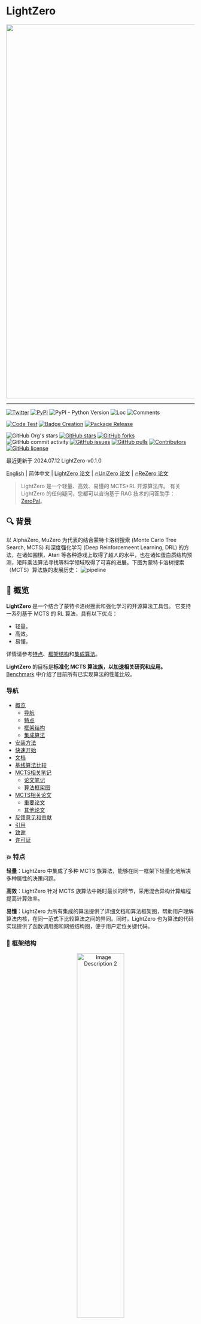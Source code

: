 <div id="top"></div>

# LightZero

<div align="center">
    <img width="1000px" height="auto" src="https://github.com/opendilab/LightZero/blob/main/LightZero.png"></a>
</div>

---

[![Twitter](https://img.shields.io/twitter/url?style=social&url=https%3A%2F%2Ftwitter.com%2Fopendilab)](https://twitter.com/opendilab)
[![PyPI](https://img.shields.io/pypi/v/LightZero)](https://pypi.org/project/LightZero/)
![PyPI - Python Version](https://img.shields.io/pypi/pyversions/LightZero)
![Loc](https://img.shields.io/endpoint?url=https://gist.githubusercontent.com/HansBug/e002642132ec758e99264118c66778a4/raw/loc.json)
![Comments](https://img.shields.io/endpoint?url=https://gist.githubusercontent.com/HansBug/e002642132ec758e99264118c66778a4/raw/comments.json)

[![Code Test](https://github.com/opendilab/LightZero/workflows/Code%20Test/badge.svg)](https://github.com/opendilab/LightZero/actions?query=workflow%3A%22Code+Test%22)
[![Badge Creation](https://github.com/opendilab/LightZero/workflows/Badge%20Creation/badge.svg)](https://github.com/opendilab/LightZero/actions?query=workflow%3A%22Badge+Creation%22)
[![Package Release](https://github.com/opendilab/LightZero/workflows/Package%20Release/badge.svg)](https://github.com/opendilab/LightZero/actions?query=workflow%3A%22Package+Release%22)

![GitHub Org's stars](https://img.shields.io/github/stars/opendilab)
[![GitHub stars](https://img.shields.io/github/stars/opendilab/LightZero)](https://github.com/opendilab/LightZero/stargazers)
[![GitHub forks](https://img.shields.io/github/forks/opendilab/LightZero)](https://github.com/opendilab/LightZero/network)
![GitHub commit activity](https://img.shields.io/github/commit-activity/m/opendilab/LightZero)
[![GitHub issues](https://img.shields.io/github/issues/opendilab/LightZero)](https://github.com/opendilab/LightZero/issues)
[![GitHub pulls](https://img.shields.io/github/issues-pr/opendilab/LightZero)](https://github.com/opendilab/LightZero/pulls)
[![Contributors](https://img.shields.io/github/contributors/opendilab/LightZero)](https://github.com/opendilab/LightZero/graphs/contributors)
[![GitHub license](https://img.shields.io/github/license/opendilab/LightZero)](https://github.com/opendilab/LightZero/blob/master/LICENSE)

最近更新于 2024.07.12 LightZero-v0.1.0

[English](https://github.com/opendilab/LightZero/blob/main/README.md) | 简体中文 | [LightZero 论文](https://arxiv.org/abs/2310.08348) | [🔥UniZero 论文](https://arxiv.org/abs/2406.10667) | [🔥ReZero 论文](https://arxiv.org/abs/2404.16364)

> LightZero 是一个轻量、高效、易懂的 MCTS+RL 开源算法库。
> 有关 LightZero 的任何疑问，您都可以咨询基于 RAG 技术的问答助手：[ZeroPal](https://huggingface.co/spaces/OpenDILabCommunity/ZeroPal)。



## 🔍 背景

以 AlphaZero, MuZero 为代表的结合蒙特卡洛树搜索 (Monte Carlo Tree Search, MCTS) 和深度强化学习 (Deep Reinforcemeent Learning, DRL) 的方法，在诸如围棋，Atari 等各种游戏上取得了超人的水平，也在诸如蛋白质结构预测，矩阵乘法算法寻找等科学领域取得了可喜的进展。下图为蒙特卡洛树搜索（MCTS）算法族的发展历史：
![pipeline](assets/mcts_rl_evolution_overview.png)

## 🎨 概览

**LightZero** 是一个结合了蒙特卡洛树搜索和强化学习的开源算法工具包。 它支持一系列基于 MCTS 的 RL 算法，具有以下优点：
- 轻量。
- 高效。
- 易懂。

详情请参考[特点](#features)、[框架结构](#framework-structure)和[集成算法](#integrated-algorithms)。

**LightZero** 的目标是**标准化 MCTS 算法族，以加速相关研究和应用。** [Benchmark](#benchmark) 中介绍了目前所有已实现算法的性能比较。

### 导航
- [概览](#概览)
    - [导航](#导航)
    - [特点](#特点)
    - [框架结构](#框架结构)
    - [集成算法](#集成算法)
- [安装方法](#安装方法)
- [快速开始](#快速开始)
- [文档](#文档)
- [基线算法比较](#基线算法比较)
- [MCTS相关笔记](#MCTS-相关笔记)
    - [论文笔记](#论文笔记)
    - [算法框架图](#算法框架图)
- [MCTS相关论文](#MCTS-相关论文)
    - [重要论文](#重要论文)
    - [其他论文](#其他论文)
- [反馈意见和贡献](#反馈意见和贡献)
- [引用](#引用)
- [致谢](#致谢)
- [许可证](#许可证)

### 💥 特点
**轻量**：LightZero 中集成了多种 MCTS 族算法，能够在同一框架下轻量化地解决多种属性的决策问题。

**高效**：LightZero 针对 MCTS 族算法中耗时最长的环节，采用混合异构计算编程提高计算效率。

**易懂**：LightZero 为所有集成的算法提供了详细文档和算法框架图，帮助用户理解算法内核，在同一范式下比较算法之间的异同。同时，LightZero 也为算法的代码实现提供了函数调用图和网络结构图，便于用户定位关键代码。

### 🧩 框架结构

<p align="center">
  <img src="assets/lightzero_pipeline.svg" alt="Image Description 2" width="50%" height="auto" style="margin: 0 1%;">
</p>

上图是 LightZero 的框架流程图。我们在下面简介其中的3个核心模块:

**Model**:
``Model`` 用于定义网络结构，包含``__init__``函数用于初始化网络结构，和``forward``函数用于计算网络的前向传播。

**Policy**:
``Policy`` 定义了对网络的更新方式和与环境交互的方式，包括三个过程，分别是训练过程（learn）、采样过程（collect）和评估过程（evaluate）。

**MCTS**:

``MCTS`` 定义了蒙特卡洛搜索树的结构和与``Policy``的交互方式。``MCTS``的实现包括 python 和 cpp 两种，分别在``ptree``和``ctree``中实现。

关于 LightZero 的文件结构，请参考 [lightzero_file_structure](https://github.com/opendilab/LightZero/blob/main/assets/lightzero_file_structure.svg)。

### 🎁 集成算法
LightZero 是基于 [PyTorch](https://pytorch.org/) 实现的 MCTS 算法库，在 MCTS 的实现中也用到了 cython 和 cpp。同时，LightZero 的框架主要基于 [DI-engine](https://github.com/opendilab/DI-engine) 实现。目前 LightZero 中集成的算法包括：
- [AlphaZero](https://www.science.org/doi/10.1126/science.aar6404)
- [MuZero](https://arxiv.org/abs/1911.08265)
- [Sampled MuZero](https://arxiv.org/abs/2104.06303)
- [Stochastic MuZero](https://openreview.net/pdf?id=X6D9bAHhBQ1)
- [EfficientZero](https://arxiv.org/abs/2111.00210)
- [Gumbel MuZero](https://openreview.net/pdf?id=bERaNdoegnO&)


LightZero 目前支持的环境及算法如下表所示：

| Env./Algo.    | AlphaZero | MuZero | EfficientZero | Sampled EfficientZero | Gumbel MuZero | Stochastic MuZero | UniZero |ReZero |
|---------------| -------- | ------ |-------------| ------------------ | ---------- |----------------|---------------|----------------|
| TicTacToe     | ✔      | ✔      | 🔒           | 🔒                | ✔          | 🔒             |✔|🔒             |
| Gomoku        | ✔      | ✔      | 🔒          | 🔒               | ✔          | 🔒             |✔|✔          |
| Connect4      | ✔      | ✔      | 🔒          | 🔒               | 🔒           | 🔒             |✔|✔          |
| 2048          | ---       | ✔      | 🔒            | 🔒                | 🔒           | ✔              |✔|🔒             |
| Chess         | 🔒      | 🔒     | 🔒          | 🔒               | 🔒         | 🔒             |🔒|🔒             |
| Go            | 🔒      | 🔒     | 🔒          | 🔒               | 🔒         | 🔒             |🔒|🔒             |
| CartPole      | ---      | ✔      | ✔           | ✔                | ✔          | ✔              |✔|✔             |
| Pendulum      | ---      | ✔      | ✔           | ✔                | ✔          | ✔              |🔒|🔒             |
| LunarLander   | ---      | ✔      | ✔           | ✔                | ✔          | ✔              |✔|🔒             |
| BipedalWalker | ---      | ✔      | ✔           | ✔                | ✔          | 🔒              |🔒|🔒             |
| Atari         | ---      | ✔      | ✔           | ✔                | ✔          | ✔              |✔|✔          |
| MuJoCo        | ---      | ✔     | ✔          | ✔                | 🔒         | 🔒               |🔒|🔒             |
| MiniGrid      | ---      | ✔     | ✔          | ✔               | 🔒         | 🔒             |✔|🔒             |
| Bsuite        | ---      | ✔     | ✔          | ✔               | 🔒         | 🔒             |✔|🔒             |
| Memory        | ---      | ✔     | ✔          | ✔               | 🔒         | 🔒             |✔|🔒             |
| SumToThree (billiards) | ---      | 🔒     | 🔒          | ✔               | 🔒         | 🔒             |🔒|🔒             |

<sup>(1): "✔" 表示对应的项目已经完成并经过良好的测试。</sup>

<sup>(2): "🔒" 表示对应的项目在等待列表中（正在进行中）。</sup>

<sup>(3): "---" 表示该算法不支持此环境。</sup>

## ⚙️ 安装方法

可以用以下命令从 Github 的源码中安装最新版的 LightZero：

```bash
git clone https://github.com/opendilab/LightZero.git
cd LightZero
pip3 install -e .
```

请注意，LightZero 目前仅支持在 `Linux` 和 `macOS` 平台上进行编译。
我们正在积极将该支持扩展到 `Windows` 平台。 

### 使用 Docker 进行安装

我们也提供了一个Dockerfile，用于设置包含运行 LightZero 库所需所有依赖项的环境。此 Docker 镜像基于 Ubuntu 20.04，并安装了Python 3.8以及其他必要的工具和库。
以下是如何使用我们的 Dockerfile 来构建 Docker 镜像，从该镜像运行一个容器，并在容器内执行 LightZero 代码的步骤。

1. **下载 Dockerfile**：Dockerfile 位于 LightZero 仓库的根目录中。将此[文件](https://github.com/opendilab/LightZero/blob/main/Dockerfile)下载到您的本地机器。

2. **准备构建上下文**：在您的本地机器上创建一个新的空目录，将 Dockerfile 移动到此目录，并导航到此目录。这一步有助于在构建过程中避免向 Docker 守护进程发送不必要的文件。
    ```bash
    mkdir lightzero-docker
    mv Dockerfile lightzero-docker/
    cd lightzero-docker/
    ```
3. **构建 Docker 镜像**：使用以下命令构建 Docker 镜像。此命令应在包含 Dockerfile 的目录内运行。
    ```bash
    docker build -t ubuntu-py38-lz:latest -f ./Dockerfile .
    ```
4. **从镜像运行容器**：使用以下命令以交互模式启动一个 Bash shell 的容器。
    ```bash
    docker run -dit --rm ubuntu-py38-lz:latest /bin/bash
    ```
5. **在容器内执行 LightZero 代码**：一旦你在容器内部，你可以使用以下命令运行示例 Python 脚本：
    ```bash
    python ./LightZero/zoo/classic_control/cartpole/config/cartpole_muzero_config.py
    ```

## 🚀 快速开始
使用如下代码在 [CartPole](https://gymnasium.farama.org/environments/classic_control/cart_pole/) 环境上快速训练一个 MuZero 智能体:

```bash
cd LightZero
python3 -u zoo/classic_control/cartpole/config/cartpole_muzero_config.py
```

使用如下代码在 [Pong](https://gymnasium.farama.org/environments/atari/pong/) 环境上快速训练一个 MuZero 智能体：

```bash
cd LightZero
python3 -u zoo/atari/config/atari_muzero_config.py
```

使用如下代码在 [TicTacToe](https://en.wikipedia.org/wiki/Tic-tac-toe) 环境上快速训练一个 MuZero 智能体：

```bash
cd LightZero
python3 -u zoo/board_games/tictactoe/config/tictactoe_muzero_bot_mode_config.py
```
## 📚 文档

LightZero的文档可以在[这里](https://opendilab.github.io/LightZero/)找到。文档中包含教程和API参考。

为希望定制环境和算法的用户，我们提供了相应的指南：

- [如何自定义环境?](https://github.com/opendilab/LightZero/blob/main/docs/en/source/tutorials/envs/customize_envs_zh.md)
- [如何自定义算法?](https://github.com/opendilab/LightZero/blob/main/docs/en/source/tutorials/algos/customize_algos_zh.md)
- [如何设置配置文件？](https://github.com/opendilab/LightZero/blob/main/docs/en/source/tutorials/config/config_zh.md)
- [日志系统](https://github.com/opendilab/LightZero/blob/main/docs/en/source/tutorials/logs/logs_zh.md)

如有任何疑问，欢迎随时联系我们。

## 📊 基线算法比较

<details><summary>点击查看</summary>

- [AlphaZero](https://github.com/opendilab/LightZero/blob/main/lzero/policy/alphazero.py) 和 [MuZero](https://github.com/opendilab/LightZero/blob/main/lzero/policy/muzero.py) 在3个棋类游戏（[TicTacToe (井字棋)](https://github.com/opendilab/LightZero/blob/main/zoo/board_games/tictactoe/envs/tictactoe_env.py)，[Connect4](https://github.com/opendilab/LightZero/blob/main/zoo/board_games/connect4/envs/connect4_env.py) 和 [Gomoku (五子棋)](https://github.com/opendilab/LightZero/blob/main/zoo/board_games/gomoku/envs/gomoku_env.py)）上的基线结果：
<p align="center">
  <img src="assets/benchmark/main/tictactoe_bot-mode_main.png" alt="tictactoe_bot-mode_main" width="30%" height="auto" style="margin: 0 1%;">
  <img src="assets/benchmark/main/connect4_bot-mode_main.png" alt="connect4_bot-mode_main" width="30%" height="auto" style="margin: 0 1%;">
  <img src="assets/benchmark/main/gomoku_bot-mode_main.png" alt="gomoku_bot-mode_main" width="30%" height="auto" style="margin: 0 1%;">
</p>

- [MuZero](https://github.com/opendilab/LightZero/blob/main/lzero/policy/muzero.py)，[MuZero w/ SSL](https://github.com/opendilab/LightZero/blob/main/lzero/policy/muzero.py)，[EfficientZero](https://github.com/opendilab/LightZero/blob/main/lzero/policy/efficientzero.py) 和 [Sampled EfficientZero](https://github.com/opendilab/LightZero/blob/main/lzero/policy/sampled_efficientzero.py) 在3个代表性的 [Atari](https://github.com/opendilab/LightZero/blob/main/zoo/atari/envs/atari_lightzero_env.py) 离散动作空间环境上的基线结果：
<p align="center">
  <img src="assets/benchmark/main/pong_main.png" alt="pong_main" width="23%" height="auto" style="margin: 0 1%;">
  <img src="assets/benchmark/main/qbert_main.png" alt="qbert_main" width="23%" height="auto" style="margin: 0 1%;">
  <img src="assets/benchmark/main/mspacman_main.png" alt="mspacman_main" width="23%" height="auto" style="margin: 0 1%;">
  <img src="assets/benchmark/ablation/mspacman_sez_K.png" alt="mspacman_sez_K" width="23%" height="auto" style="margin: 0 1%;">
</p>

- [Sampled EfficientZero](https://github.com/opendilab/LightZero/blob/main/lzero/policy/sampled_efficientzero.py)（包括 ``Factored/Gaussian`` 2种策略表征方法）在5个连续动作空间环境（[Pendulum-v1](https://github.com/opendilab/LightZero/blob/main/zoo/classic_control/pendulum/envs/pendulum_lightzero_env.py)，[LunarLanderContinuous-v2](https://github.com/opendilab/LightZero/blob/main/zoo/box2d/lunarlander/envs/lunarlander_env.py)，[BipedalWalker-v3](https://github.com/opendilab/LightZero/blob/main/zoo/box2d/bipedalwalker/envs/bipedalwalker_env.py)，[Hopper-v3](https://github.com/opendilab/LightZero/blob/main/zoo/mujoco/envs/mujoco_lightzero_env.py) 和 [Walker2d-v3](https://github.com/opendilab/LightZero/blob/main/zoo/mujoco/envs/mujoco_lightzero_env.py)）上的基线结果：
> 其中 ``Factored Policy`` 表示智能体学习一个输出离散分布的策略网络，上述5种环境手动离散化后的动作空间维度分别为11、49（7^2）、256（4^4)、64 (4^3) 和 4096 (4^6)。``Gaussian Policy``表示智能体学习一个策略网络，该网络直接输出高斯分布的参数 μ 和 σ。

<p align="center">
  <img src="assets/benchmark/main/pendulum_main.png" alt="pendulum_main" width="30%" height="auto" style="margin: 0 1%;">
  <img src="assets/benchmark/ablation/pendulum_sez_K.png" alt="pendulum_sez_K" width="30%" height="auto" style="margin: 0 1%;">
  <img src="assets/benchmark/main/lunarlander_main.png" alt="lunarlander_main" width="30%" height="auto" style="margin: 0 1%;">
</p>
<p align="center">
  <img src="assets/benchmark/main/bipedalwalker_main.png" alt="bipedalwalker_main" width="30%" height="auto" style="margin: 0 1%;">
  <img src="assets/benchmark/main/hopper_main.png" alt="hopper_main" width="31.5%" height="auto" style="margin: 0 1%;">
  <img src="assets/benchmark/main/walker2d_main.png" alt="walker2d_main" width="31.5%" height="auto" style="margin: 0 1%;">
</p>

- [Gumbel MuZero](https://github.com/opendilab/LightZero/blob/main/lzero/policy/gumbel_muzero.py) 和 [MuZero](https://github.com/opendilab/LightZero/blob/main/lzero/policy/muzero.py) 在不同模拟次数下，在四个环境（[PongNoFrameskip-v4](https://github.com/opendilab/LightZero/blob/main/zoo/atari/envs/atari_lightzero_env.py), [MsPacmanNoFrameskip-v4]((https://github.com/opendilab/LightZero/blob/main/zoo/atari/envs/atari_lightzero_env.py)), [Gomoku](https://github.com/opendilab/LightZero/blob/main/zoo/board_games/gomoku/envs/gomoku_env.py) 和 [LunarLanderContinuous-v2](https://github.com/opendilab/LightZero/blob/main/zoo/box2d/lunarlander/envs/lunarlander_env.py)）上的基线结果：
<p align="center">
  <img src="assets/benchmark/ablation/pong_gmz_ns.png" alt="pong_gmz_ns" width="23%" height="auto" style="margin: 0 1%;">
  <img src="assets/benchmark/ablation/mspacman_gmz_ns.png" alt="mspacman_gmz_ns" width="23%" height="auto" style="margin: 0 1%;">
  <img src="assets/benchmark/ablation/gomoku_bot-mode_gmz_ns.png" alt="gomoku_bot-mode_gmz_ns" width="23%" height="auto" style="margin: 0 1%;">
  <img src="assets/benchmark/ablation/lunarlander_gmz_ns.png" alt="lunarlander_gmz_ns" width="23%" height="auto" style="margin: 0 1%;">
</p>

- [Stochastic MuZero](https://github.com/opendilab/LightZero/blob/main/lzero/policy/stochastic_muzero.py) 和 [MuZero](https://github.com/opendilab/LightZero/blob/main/lzero/policy/muzero.py) 在具有不同随机性程度的[2048环境](https://github.com/opendilab/LightZero/blob/main/zoo/game_2048/envs/game_2048_env.py) (num_chances=2/5) 上的基线结果：
<p align="center">
  <img src="assets/benchmark/main/2048/2048_stochasticmz_mz.png" alt="2048_stochasticmz_mz" width="30%" height="auto" style="margin: 0 1%;">
  <img src="assets/benchmark/main/2048/2048_stochasticmz_mz_nc5.png" alt="mspacman_gmz_ns" width="30%" height="auto" style="margin: 0 1%;">
</p>

- 结合不同的探索机制的 [MuZero w/ SSL](https://github.com/opendilab/LightZero/blob/main/lzero/policy/muzero.py) 在 [MiniGrid 环境](https://github.com/opendilab/LightZero/blob/main/zoo/minigrid/envs/minigrid_lightzero_env.py)上的基线结果：
<p align="center">
  <img src="assets/benchmark/main/minigrid/keycorridors3r3_exploration.png" alt="keycorridors3r3_exploration" width="30%" height="auto" style="margin: 0 1%;">
  <img src="assets/benchmark/main/minigrid/fourrooms_exploration.png" alt="fourrooms_exploration" width="30%" height="auto" style="margin: 0 1%;">
</p>

</details>

## 📝 MCTS 相关笔记

### 论文笔记

以下是 LightZero 中集成算法的中文详细文档：

<details open><summary>点击折叠</summary>

[AlphaZero](https://github.com/opendilab/LightZero/blob/main/assets/paper_notes/AlphaZero.pdf)

[MuZero](https://github.com/opendilab/LightZero/blob/main/assets/paper_notes/MuZero.pdf)

[EfficientZero](https://github.com/opendilab/LightZero/blob/main/assets/paper_notes/EfficientZero.pdf)

[SampledMuZero](https://github.com/opendilab/LightZero/blob/main/assets/paper_notes/SampledMuZero.pdf)

[GumbelMuZero](https://github.com/opendilab/LightZero/blob/main/assets/paper_notes/GumbelMuZero.pdf)

[StochasticMuZero](https://github.com/opendilab/LightZero/blob/main/assets/paper_notes/StochasticMuZero.pdf)

[算法概览图符号表](https://github.com/opendilab/LightZero/blob/main/assets/paper_notes/NotationTable.pdf)

</details>

也可参考相应的知乎专栏: [MCTS+RL 前沿理论和应用的深入解析](https://www.zhihu.com/column/c_1764308735227662336)。

### 算法框架图

以下是 LightZero 中集成算法的框架概览图：

<details closed>
<summary>(点击查看)</summary>

[MCTS](https://github.com/opendilab/LightZero/blob/main/assets/algo_overview/mcts_overview.pdf)

[AlphaZero](https://github.com/opendilab/LightZero/blob/main/assets/algo_overview/alphazero_overview.pdf)

[MuZero](https://github.com/opendilab/LightZero/blob/main/assets/algo_overview/muzero_overview.pdf)

[EfficientZero](https://github.com/opendilab/LightZero/blob/main/assets/algo_overview/efficientzero_overview.pdf)

[SampledMuZero](https://github.com/opendilab/LightZero/blob/main/assets/algo_overview/sampled_muzero_overview.pdf)

[GumbelMuZero](https://github.com/opendilab/LightZero/blob/main/assets/algo_overview/gumbel_muzero_overview.pdf)

</details>

## MCTS 相关论文

以下是关于 **MCTS** 相关的论文集合，[这一部分](#MCTS-相关论文) 将会持续更新，追踪 MCTS 的前沿动态。

### 重要论文

<details closed>
<summary>(点击查看)</summary>

#### LightZero Implemented series

- [2018 _Science_ AlphaZero: A general reinforcement learning algorithm that masters chess, shogi, and Go through self-play](https://www.science.org/doi/10.1126/science.aar6404)
- [2019 MuZero: Mastering Atari, Go, Chess and Shogi by Planning with a Learned Model](https://arxiv.org/abs/1911.08265)
- [2021 EfficientZero: Mastering Atari Games with Limited Data](https://arxiv.org/abs/2111.00210)
- [2021 Sampled MuZero: Learning and Planning in Complex Action Spaces](https://arxiv.org/abs/2104.06303)
- [2022 Stochastic MuZero: Plannig in Stochastic Environments with A Learned Model](https://openreview.net/pdf?id=X6D9bAHhBQ1)
- [2022 Gumbel MuZero: Policy Improvement by Planning with Gumbel](https://openreview.net/pdf?id=bERaNdoegnO&)


#### AlphaGo series

- [2015 _Nature_ AlphaGo Mastering the game of Go with deep neural networks and tree search](https://www.nature.com/articles/nature16961)
- [2017 _Nature_ AlphaGo Zero Mastering the game of Go without human knowledge](https://www.nature.com/articles/nature24270)
- [2019 ELF OpenGo: An Analysis and Open Reimplementation of AlphaZero](https://arxiv.org/abs/1902.04522) 
  - [Code](https://github.com/pytorch/ELF)
- [2023 Student of Games: A unified learning algorithm for both perfect and imperfect information games](https://www.science.org/doi/10.1126/sciadv.adg3256)

#### MuZero series
- [2022 Online and Offline Reinforcement Learning by Planning with a Learned Model](https://arxiv.org/abs/2104.06294)
- [2021 Vector Quantized Models for Planning](https://arxiv.org/abs/2106.04615)
- [2021 Muesli: Combining Improvements in Policy Optimization. ](https://arxiv.org/abs/2104.06159)

#### MCTS Analysis
- [2020 Monte-Carlo Tree Search as Regularized Policy Optimization](https://arxiv.org/abs/2007.12509)
- [2021 Self-Consistent Models and Values](https://arxiv.org/abs/2110.12840)
- [2022 Adversarial Policies Beat Professional-Level Go AIs](https://arxiv.org/abs/2211.00241)
- [2022 _PNAS_ Acquisition of Chess Knowledge in AlphaZero.](https://arxiv.org/abs/2111.09259)

#### MCTS Application
- [2023 Symbolic Physics Learner: Discovering governing equations via Monte Carlo tree search](https://openreview.net/pdf?id=ZTK3SefE8_Z)
- [2022 _Nature_ Discovering faster matrix multiplication algorithms with reinforcement learning](https://www.nature.com/articles/s41586-022-05172-4) 
  - [Code](https://github.com/deepmind/alphatensor)
- [2022 MuZero with Self-competition for Rate Control in VP9 Video Compression](https://arxiv.org/abs/2202.06626)
- [2021 DouZero: Mastering DouDizhu with Self-Play Deep Reinforcement Learning](https://arxiv.org/abs/2106.06135)
- [2019 Combining Planning and Deep Reinforcement Learning in Tactical Decision Making for Autonomous Driving](https://arxiv.org/pdf/1905.02680.pdf)

</details>

### 其他论文

<details closed>
<summary>(点击查看)</summary>

#### ICML
- [Scalable Safe Policy Improvement via Monte Carlo Tree Search](https://openreview.net/pdf?id=tevbBSzSfK) 2023
  - Alberto Castellini, Federico Bianchi, Edoardo Zorzi, Thiago D. Simão, Alessandro Farinelli, Matthijs T. J. Spaan
  - Key: safe policy improvement online using a MCTS based strategy, Safe Policy Improvement with Baseline Bootstrapping
  - ExpEnv: Gridworld and SysAdmin
- [Efficient Learning for AlphaZero via Path Consistency](https://proceedings.mlr.press/v162/zhao22h/zhao22h.pdf) 2022
  - Dengwei Zhao, Shikui Tu, Lei Xu
  - Key: limited amount of self-plays, path consistency (PC) optimality
  - ExpEnv: Go, Othello, Gomoku
- [Visualizing MuZero Models](https://arxiv.org/abs/2102.12924) 2021
  - Joery A. de Vries, Ken S. Voskuil, Thomas M. Moerland, Aske Plaat
  - Key: visualizing the value equivalent dynamics model, action trajectories diverge, two regularization techniques
  - ExpEnv: CartPole and MountainCar.
and internal state transition dynamics,
- [Convex Regularization in Monte-Carlo Tree Search](https://arxiv.org/pdf/2007.00391.pdf) 2021
  - Tuan Dam, Carlo D'Eramo, Jan Peters, Joni Pajarinen
  - Key: entropy-regularization backup operators, regret analysis, Tsallis etropy
  - ExpEnv: synthetic tree, Atari
- [Information Particle Filter Tree: An Online Algorithm for POMDPs with Belief-Based Rewards on Continuous Domains](http://proceedings.mlr.press/v119/fischer20a/fischer20a.pdf) 2020
  - Johannes Fischer, Ömer Sahin Tas
  - Key: Continuous POMDP, Particle Filter Tree, information-based reward shaping, Information Gathering.
  - ExpEnv: POMDPs.jl framework
  - [Code](https://github.com/johannes-fischer/icml2020_ipft)
- [Retro*: Learning Retrosynthetic Planning with Neural Guided A* Search](http://proceedings.mlr.press/v119/chen20k/chen20k.pdf) 2020
  - Binghong Chen, Chengtao Li, Hanjun Dai, Le Song 
  - Key: chemical retrosynthetic planning, neural-based A*-like algorithm, ANDOR tree
  - ExpEnv: USPTO datasets
  - [Code](https://github.com/binghong-ml/retro_star)
#### ICLR
- [The Update Equivalence Framework for Decision-Time Planning](https://openreview.net/forum?id=JXGph215fL) 2024
  - Samuel Sokota, Gabriele Farina, David J Wu, Hengyuan Hu, Kevin A. Wang, J Zico Kolter, Noam Brown
  - Key: imperfect-information games, search, decision-time planning, update equivalence
  - ExpEnv: Hanabi, 3x3 Abrupt Dark Hex and Phantom Tic-Tac-Toe
- [Efficient Multi-agent Reinforcement Learning by Planning](https://openreview.net/forum?id=CpnKq3UJwp) 2024
  - Qihan Liu, Jianing Ye, Xiaoteng Ma, Jun Yang, Bin Liang, Chongjie Zhang
  - Key: multi-agent reinforcement learning, planning, multi-agent MCTS
  - ExpEnv: SMAC, LunarLander, MuJoCo, and Google Research Football
- [Become a Proficient Player with Limited Data through Watching Pure Videos](https://openreview.net/pdf?id=Sy-o2N0hF4f) 2023
  - Weirui Ye, Yunsheng Zhang, Pieter Abbeel, Yang Gao
  - Key: pre-training from action-free videos, forward-inverse cycle consistency (FICC) objective based on vector quantization, pre-training phase, fine-tuning phase.
  - ExpEnv: Atari
- [Policy-Based Self-Competition for Planning Problems](https://arxiv.org/abs/2306.04403) 2023
  - Jonathan Pirnay, Quirin Göttl, Jakob Burger, Dominik Gerhard Grimm
  - Key: self-competition, find strong trajectories by planning against possible strategies of its past self.
  - ExpEnv: Traveling Salesman Problem and the Job-Shop Scheduling Problem.
- [Explaining Temporal Graph Models through an Explorer-Navigator Framework](https://openreview.net/pdf?id=BR_ZhvcYbGJ) 2023
  - Wenwen Xia, Mincai Lai, Caihua Shan, Yao Zhang, Xinnan Dai, Xiang Li, Dongsheng Li
  - Key: Temporal GNN Explainer, an explorer to find the event subsets with MCTS, a navigator that learns the correlations between events and helps reduce the search space.
  - ExpEnv: Wikipedia and Reddit, Synthetic datasets
- [SpeedyZero: Mastering Atari with Limited Data and Time](https://openreview.net/pdf?id=Mg5CLXZgvLJ) 2023
  - Yixuan Mei, Jiaxuan Gao, Weirui Ye, Shaohuai Liu, Yang Gao, Yi Wu
  - Key: distributed RL system, Priority Refresh, Clipped LARS
  - ExpEnv: Atari
- [Efficient Offline Policy Optimization with a Learned Model](https://openreview.net/pdf?id=Yt-yM-JbYFO) 2023
  - Zichen Liu, Siyi Li, Wee Sun Lee, Shuicheng YAN, Zhongwen Xu
  - Key: Regularized One-Step Model-based algorithm for Offline-RL
  - ExpEnv: Atari，BSuite
  - [Code](https://github.com/sail-sg/rosmo/tree/main)
- [Enabling Arbitrary Translation Objectives with Adaptive Tree Search](https://arxiv.org/pdf/2202.11444.pdf) 2022
  - Wang Ling, Wojciech Stokowiec, Domenic Donato, Chris Dyer, Lei Yu, Laurent Sartran, Austin Matthews
  - Key: adaptive tree search, translation models, autoregressive models, 
  - ExpEnv: Chinese–English and Pashto–English tasks from WMT2020, German–English from WMT2014
- [What's Wrong with Deep Learning in Tree Search for Combinatorial Optimization](https://arxiv.org/abs/2201.10494) 2022
  - Maximili1an Böther, Otto Kißig, Martin Taraz, Sarel Cohen, Karen Seidel, Tobias Friedrich
  - Key: Combinatorial optimization, open-source benchmark suite for the NP-hard MAXIMUM INDEPENDENT SET problem, an in-depth analysis of the popular guided tree search algorithm,  compare the tree search implementations to other solvers
  - ExpEnv: NP-hard MAXIMUM INDEPENDENT SET.
  - [Code](https://github.com/maxiboether/mis-benchmark-framework)
- [Monte-Carlo Planning and Learning with Language Action Value Estimates](https://openreview.net/pdf?id=7_G8JySGecm) 2021
  - Youngsoo Jang, Seokin Seo, Jongmin Lee, Kee-Eung Kim
  - Key: Monte-Carlo tree search with language-driven exploration, locally optimistic language value estimates,
  - ExpEnv: Interactive Fiction (IF) games
- [Practical Massively Parallel Monte-Carlo Tree Search Applied to Molecular Design](https://arxiv.org/abs/2006.10504) 2021
  - Xiufeng Yang, Tanuj Kr Aasawat, Kazuki Yoshizoe
  - Key: massively parallel Monte-Carlo Tree Search, molecular design, Hash-driven parallel search, 
  - ExpEnv:  octanol-water partition coefficient (logP) penalized by the synthetic accessibility (SA) and large Ring Penalty score.
- [Watch the Unobserved: A Simple Approach to Parallelizing Monte Carlo Tree Search](https://arxiv.org/pdf/1810.11755.pdf) 2020
  - Anji Liu, Jianshu Chen, Mingze Yu, Yu Zhai, Xuewen Zhou, Ji Liu
  - Key: parallel Monte-Carlo Tree Search, partition the tree into sub-trees efficiently, compare the observation ratio of each processor
  - ExpEnv: speedup and performance comparison on JOY-CITY game, average episode return on atari game
  - [Code](https://github.com/liuanji/WU-UCT)
- [Learning to Plan in High Dimensions via Neural Exploration-Exploitation Trees](https://openreview.net/pdf?id=rJgJDAVKvB) 2020
  - Binghong Chen, Bo Dai, Qinjie Lin, Guo Ye, Han Liu, Le Song
  - Key: meta path planning algorithm, exploits a novel neural architecture which can learn promising search directions from problem structures.
  - ExpEnv: a 2d workspace with a 2 DoF (degrees of freedom) point robot, a 3 DoF stick robot and a 5 DoF snake robot

#### NeurIPS
- [LightZero: A Unified Benchmark for Monte Carlo Tree Search in General Sequential Decision Scenarios](https://openreview.net/pdf?id=oIUXpBnyjv) 2023
  - Yazhe Niu, Yuan Pu, Zhenjie Yang, Xueyan Li, Tong Zhou, Jiyuan Ren, Shuai Hu, Hongsheng Li, Yu Liu
  - Key: the first unified benchmark for deploying MCTS/MuZero in general sequential decision scenarios.
  - ExpEnv: ClassicControl, Box2D, Atari, MuJoCo, GoBigger, MiniGrid, TicTacToe, ConnectFour, Gomoku, 2048, etc.
- [Large Language Models as Commonsense Knowledge for Large-Scale Task Planning](https://openreview.net/pdf?id=Wjp1AYB8lH) 2023
  - Zirui Zhao, Wee Sun Lee, David Hsu
  - Key: world model (LLM) and the LLM-induced policy can be combined in MCTS, to scale up task planning.
  - ExpEnv: multiplication, travel planning, object rearrangement
- [Monte Carlo Tree Search with Boltzmann Exploration](https://openreview.net/pdf?id=NG4DaApavi) 2023
  - Michael Painter, Mohamed Baioumy, Nick Hawes, Bruno Lacerda
  - Key: Boltzmann exploration with MCTS, optimal actions for the maximum entropy objective do not necessarily correspond to optimal actions for the original objective, two improved algorithms.
  - ExpEnv: the Frozen Lake environment, the Sailing Problem, Go
- [Generalized Weighted Path Consistency for Mastering Atari Games](https://openreview.net/pdf?id=vHRLS8HhK1) 2023
  - Dengwei Zhao, Shikui Tu, Lei Xu
  - Key: Generalized Weighted Path Consistency, A weighting mechanism.
  - ExpEnv: Atari
- [Accelerating Monte Carlo Tree Search with Probability Tree State Abstraction](https://openreview.net/pdf?id=0zeLTZAqaJ) 2023
  - Yangqing Fu, Ming Sun, Buqing Nie, Yue Gao
  - Key: probability tree state abstraction, transitivity and aggregation error bound
  - ExpEnv: Atari, CartPole, LunarLander, Gomoku
- [Spending Thinking Time Wisely: Accelerating MCTS with Virtual Expansions](https://openreview.net/pdf?id=B_LdLljS842) 2022
  - Weirui Ye, Pieter Abbeel, Yang Gao
  - Key: trade off computation versus performancem, virtual expansions, spend thinking time adaptively.
  - ExpEnv: Atari, 9x9 Go
- [Planning for Sample Efficient Imitation Learning](https://openreview.net/forum?id=BkN5UoAqF7) 2022
  - Zhao-Heng Yin, Weirui Ye, Qifeng Chen, Yang Gao
  - Key: Behavioral Cloning，Adversarial Imitation Learning (AIL)，MCTS-based RL，
  - ExpEnv: DeepMind Control Suite
  - [Code](https://github.com/zhaohengyin/EfficientImitate)
- [Evaluation Beyond Task Performance: Analyzing Concepts in AlphaZero in Hex](https://openreview.net/pdf?id=dwKwB2Cd-Km) 2022 
  - Charles Lovering, Jessica Zosa Forde, George Konidaris, Ellie Pavlick, Michael L. Littman
  - Key: AlphaZero’s internal representations, model probing and behavioral tests, how these concepts are captured in the network.
  - ExpEnv: Hex
- [Are AlphaZero-like Agents Robust to Adversarial Perturbations?](https://openreview.net/pdf?id=yZ_JlZaOCzv) 2022
  - Li-Cheng Lan, Huan Zhang, Ti-Rong Wu, Meng-Yu Tsai, I-Chen Wu, 4 Cho-Jui Hsieh
  - Key:  adversarial states, first adversarial attack on Go AIs
  - ExpEnv: Go
- [Monte Carlo Tree Descent for Black-Box Optimization](https://openreview.net/pdf?id=FzdmrTUyZ4g) 2022
  - Yaoguang Zhai, Sicun Gao
  - Key: Black-Box Optimization, how to further integrate samplebased descent for faster optimization. 
  - ExpEnv: synthetic functions for nonlinear optimization, reinforcement learning problems in MuJoCo locomotion environments, and optimization problems in Neural Architecture Search (NAS).
- [Monte Carlo Tree Search based Variable Selection for High Dimensional Bayesian Optimization](https://openreview.net/pdf?id=SUzPos_pUC) 2022
  - Lei Song∗ , Ke Xue∗ , Xiaobin Huang, Chao Qian
  - Key:  a low-dimensional subspace via MCTS, optimizes in the subspace with any Bayesian optimization algorithm.
  - ExpEnv: NAS-bench problems and MuJoCo locomotion
- [Monte Carlo Tree Search With Iteratively Refining State Abstractions](https://proceedings.neurips.cc/paper/2021/file/9b0ead00a217ea2c12e06a72eec4923f-Paper.pdf) 2021
  - Samuel Sokota, Caleb Ho, Zaheen Ahmad, J. Zico Kolter
  - Key: stochastic environments, Progressive widening, abstraction refining,
  - ExpEnv:  Blackjack, Trap, five by five Go.
- [Deep Synoptic Monte Carlo Planning in Reconnaissance Blind Chess](https://proceedings.neurips.cc/paper/2021/file/215a71a12769b056c3c32e7299f1c5ed-Paper.pdf) 2021
  - Gregory Clark
  - Key: imperfect information, belief state with an unweighted particle filter, a novel stochastic abstraction of information states.
  - ExpEnv:  reconnaissance blind chess
- [POLY-HOOT: Monte-Carlo Planning in Continuous Space MDPs with Non-Asymptotic Analysis](https://proceedings.neurips.cc/paper/2020/file/30de24287a6d8f07b37c716ad51623a7-Paper.pdf) 2020
  - Weichao Mao, Kaiqing Zhang, Qiaomin Xie, Tamer Ba¸sar
  - Key: continuous state-action spaces, Hierarchical Optimistic Optimization,
  - ExpEnv: CartPole, Inverted Pendulum, Swing-up, and LunarLander.
- [Learning Search Space Partition for Black-box Optimization using Monte Carlo Tree Search](https://proceedings.neurips.cc/paper/2020/file/e2ce14e81dba66dbff9cbc35ecfdb704-Paper.pdf) 2020
  - Linnan Wang, Rodrigo Fonseca, Yuandong Tian
  - Key: learns the partition of the search space using a few samples, a nonlinear decision boundary and learns a local model to pick good candidates.
  - ExpEnv: MuJoCo locomotion tasks, Small-scale Benchmarks, 
- [Mix and Match: An Optimistic Tree-Search Approach for Learning Models from Mixture Distributions](https://arxiv.org/abs/1907.10154) 2020
  - Matthew Faw, Rajat Sen, Karthikeyan Shanmugam, Constantine Caramanis, Sanjay Shakkottai
  - Key: covariate shift problem, Mix&Match combines stochastic gradient descent (SGD) with optimistic tree search and model re-use (evolving partially trained models with samples from different mixture distributions)
  - [Code](https://github.com/matthewfaw/mixnmatch)

#### Other Conference or Journal
- [Learning to Stop: Dynamic Simulation Monte-Carlo Tree Search](https://arxiv.org/pdf/2012.07910.pdf) AAAI 2021.
- [On Monte Carlo Tree Search and Reinforcement Learning](https://www.jair.org/index.php/jair/article/download/11099/26289/20632) Journal of Artificial Intelligence Research 2017.
- [Sample-Efficient Neural Architecture Search by Learning Actions for Monte Carlo Tree Search](https://arxiv.org/pdf/1906.06832) IEEE Transactions on Pattern Analysis and Machine Intelligence 2022.
</details>

## 💬 反馈意见和贡献
- 有任何疑问或意见都可以在 github 上直接 [提出 issue](https://github.com/opendilab/LightZero/issues/new/choose)
- 开启或参加 [GitHub 论坛](https://github.com/opendilab/LightZero/discussions)
- 在 LightZero [discord server](https://discord.gg/qZTQTycu) 上进行讨论
- 或者联系我们的邮箱 (opendilab@pjlab.org.cn)

- 感谢所有的反馈意见，包括对算法和系统设计。这些反馈意见和建议都会让 LightZero 变得更好。 


## 🌏 引用

```latex
@article{niu2024lightzero,
  title={LightZero: A Unified Benchmark for Monte Carlo Tree Search in General Sequential Decision Scenarios},
  author={Niu, Yazhe and Pu, Yuan and Yang, Zhenjie and Li, Xueyan and Zhou, Tong and Ren, Jiyuan and Hu, Shuai and Li, Hongsheng and Liu, Yu},
  journal={Advances in Neural Information Processing Systems},
  volume={36},
  year={2024}
}

@article{pu2024unizero,
  title={UniZero: Generalized and Efficient Planning with Scalable Latent World Models},
  author={Pu, Yuan and Niu, Yazhe and Ren, Jiyuan and Yang, Zhenjie and Li, Hongsheng and Liu, Yu},
  journal={arXiv preprint arXiv:2406.10667},
  year={2024}
}

@article{xuan2024rezero,
  title={ReZero: Boosting MCTS-based Algorithms by Backward-view and Entire-buffer Reanalyze},
  author={Xuan, Chunyu and Niu, Yazhe and Pu, Yuan and Hu, Shuai and Liu, Yu and Yang, Jing},
  journal={arXiv preprint arXiv:2404.16364},
  year={2024}
}
```

## 💓 致谢
此算法库的实现部分基于以下 GitHub 仓库，非常感谢这些开创性工作：
- https://github.com/opendilab/DI-engine
- https://github.com/deepmind/mctx
- https://github.com/YeWR/EfficientZero
- https://github.com/werner-duvaud/muzero-general

特别感谢以下贡献者 [@PaParaZz1](https://github.com/PaParaZz1), [@karroyan](https://github.com/karroyan), [@nighood](https://github.com/nighood), 
[@jayyoung0802](https://github.com/jayyoung0802), [@timothijoe](https://github.com/timothijoe), [@TuTuHuss](https://github.com/TuTuHuss), [@HarryXuancy](https://github.com/HarryXuancy), [@puyuan1996](https://github.com/puyuan1996), [@HansBug](https://github.com/HansBug) 对本项目的贡献和支持。

感谢所有为此项目做出贡献的人：
<a href="https://github.com/opendilab/LightZero/graphs/contributors">
<img src="https://contrib.rocks/image?repo=opendilab/LightZero" />
</a>

## 🏷️ 许可证

本仓库中的所有代码都符合 [Apache License 2.0](https://www.apache.org/licenses/LICENSE-2.0)。

<p align="right">(<a href="#top">回到顶部</a>)</p>

